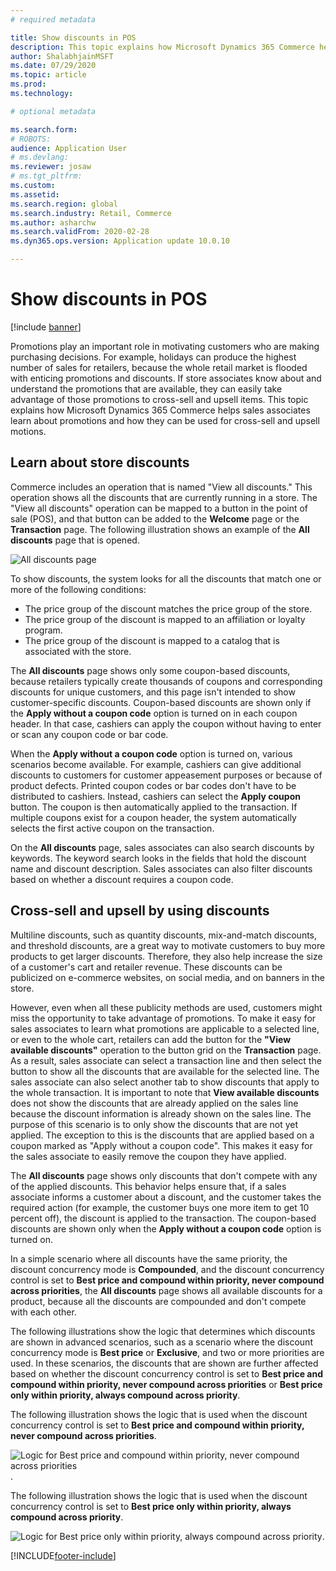 ```yaml
---
# required metadata

title: Show discounts in POS 
description: This topic explains how Microsoft Dynamics 365 Commerce helps sales associates learn about promotions and how they can be used for cross-sell and upsell motions.
author: ShalabhjainMSFT
ms.date: 07/29/2020
ms.topic: article
ms.prod: 
ms.technology: 

# optional metadata

ms.search.form: 
# ROBOTS: 
audience: Application User
# ms.devlang: 
ms.reviewer: josaw
# ms.tgt_pltfrm: 
ms.custom: 
ms.assetid: 
ms.search.region: global
ms.search.industry: Retail, Commerce
ms.author: asharchw
ms.search.validFrom: 2020-02-28
ms.dyn365.ops.version: Application update 10.0.10

---
```


# Show discounts in POS

[!include [banner](includes/banner.md)]

Promotions play an important role in motivating customers who are making purchasing decisions. For example, holidays can produce the highest number of sales for retailers, because the whole retail market is flooded with enticing promotions and discounts. If store associates know about and understand the promotions that are available, they can easily take advantage of those promotions to cross-sell and upsell items. This topic explains how Microsoft Dynamics 365 Commerce helps sales associates learn about promotions and how they can be used for cross-sell and upsell motions.

## Learn about store discounts

Commerce includes an operation that is named "View all discounts." This operation shows all the discounts that are currently running in a store. The "View all discounts" operation can be mapped to a button in the point of sale (POS), and that button can be added to the **Welcome** page or the **Transaction** page. The following illustration shows an example of the **All discounts** page that is opened.

![All discounts page](./media/View_all_discounts.png "All discounts page")

To show discounts, the system looks for all the discounts that match one or more of the following conditions:

- The price group of the discount matches the price group of the store.
- The price group of the discount is mapped to an affiliation or loyalty program.
- The price group of the discount is mapped to a catalog that is associated with the store.

The **All discounts** page shows only some coupon-based discounts, because retailers typically create thousands of coupons and corresponding discounts for unique customers, and this page isn't intended to show customer-specific discounts. Coupon-based discounts are shown only if the **Apply without a coupon code** option is turned on in each coupon header. In that case, cashiers can apply the coupon without having to enter or scan any coupon code or bar code.

When the **Apply without a coupon code** option is turned on, various scenarios become available. For example, cashiers can give additional discounts to customers for customer appeasement purposes or because of product defects. Printed coupon codes or bar codes don't have to be distributed to cashiers. Instead, cashiers can select the **Apply coupon** button. The coupon is then automatically applied to the transaction. If multiple coupons exist for a coupon header, the system automatically selects the first active coupon on the transaction.

On the **All discounts** page, sales associates can also search discounts by keywords. The keyword search looks in the fields that hold the discount name and discount description. Sales associates can also filter discounts based on whether a discount requires a coupon code.

## Cross-sell and upsell by using discounts

Multiline discounts, such as quantity discounts, mix-and-match discounts, and threshold discounts, are a great way to motivate customers to buy more products to get larger discounts. Therefore, they also help increase the size of a customer's cart and retailer revenue. These discounts can be publicized on e-commerce websites, on social media, and on banners in the store.

However, even when all these publicity methods are used, customers might miss the opportunity to take advantage of promotions. To make it easy for sales associates to learn what promotions are applicable to a selected line, or even to the whole cart, retailers can add the button for the **"View available discounts"** operation to the button grid on the **Transaction** page. As a result, sales associate can select a transaction line and then select the button to show all the discounts that are available for the selected line. The sales associate can also select another tab to show discounts that apply to the whole transaction. It is important to note that **View available discounts** does not show the discounts that are already applied on the sales line because the discount information is already shown on the sales line. The purpose of this scenario is to only show the discounts that are not yet applied. The exception to this is the discounts that are applied based on a coupon marked as "Apply without a coupon code". This makes it easy for the sales associate to easily remove the coupon they have applied.

The **All discounts** page shows only discounts that don't compete with any of the applied discounts. This behavior helps ensure that, if a sales associate informs a customer about a discount, and the customer takes the required action (for example, the customer buys one more item to get 10 percent off), the discount is applied to the transaction. The coupon-based discounts are shown only when the **Apply without a coupon code** option is turned on.

In a simple scenario where all discounts have the same priority, the discount concurrency mode is **Compounded**, and the discount concurrency control is set to **Best price and compound within priority, never compound across priorities**, the **All discounts** page shows all available discounts for a product, because all the discounts are compounded and don't compete with each other.

The following illustrations show the logic that determines which discounts are shown in advanced scenarios, such as a scenario where the discount concurrency mode is **Best price** or **Exclusive**, and two or more priorities are used. In these scenarios, the discounts that are shown are further affected based on whether the discount concurrency control is set to **Best price and compound within priority, never compound across priorities** or **Best price only within priority, always compound across priority**.

The following illustration shows the logic that is used when the discount concurrency control is set to **Best price and compound within priority, never compound across priorities**.

![Logic for Best price and compound within priority, never compound across priorities](./media/Model_1.png "Logic for Best price and compound within priority, never compound across priorities").

The following illustration shows the logic that is used when the discount concurrency control is set to **Best price only within priority, always compound across priority**.

![Logic for Best price only within priority, always compound across priority](./media/Model_2.png "Logic for Best price only within priority, always compound across priority").


[!INCLUDE[footer-include](../includes/footer-banner.md)]